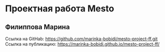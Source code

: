 # Проектная работа Mesto

## Филиппова Марина

Cсылка на GitHab: https://github.com/marinka-bobidi/mesto-project-ff.git
Ссылка на публикацию: https://marinka-bobidi.github.io/mesto-project-ff/
